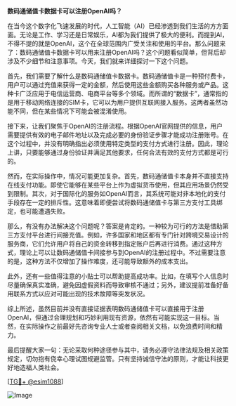 **数码通储值卡数据卡可以注册OpenAI吗？**

在当今这个数字化飞速发展的时代，人工智能（AI）已经渗透到我们生活的方方面面。无论是工作、学习还是日常娱乐，AI都为我们提供了极大的便利。而提到AI，不得不提的就是OpenAI，这个在全球范围内广受关注和使用的平台。那么问题来了：数码通储值卡数据卡可以用来注册OpenAI吗？这个问题看似简单，但背后却涉及不少细节和注意事项。今天，我们就来详细探讨一下这个问题。

首先，我们需要了解什么是数码通储值卡数据卡。数码通储值卡是一种预付费卡，用户可以通过充值来获得一定的金额，然后使用这些金额购买各种服务或产品。这种卡广泛应用于电信运营商、电商平台等多个领域。而所谓的“数据卡”，通常指的是用于移动网络连接的SIM卡，它可以为用户提供互联网接入服务。这两者虽然功能不同，但在某些情况下可能会被混淆使用。

接下来，让我们聚焦于OpenAI的注册流程。根据OpenAI官网提供的信息，用户需要提供有效的电子邮件地址以及完成必要的身份验证步骤才能成功注册账号。在这个过程中，并没有明确指出必须使用特定类型的支付方式进行注册。因此，理论上讲，只要能够通过身份验证并满足其他要求，任何合法有效的支付方式都是可行的。

然而，在实际操作中，情况可能更加复杂。首先，数码通储值卡本身并不直接支持在线支付功能。即使它能够在某些平台上作为虚拟货币使用，但其应用场景仍然受到限制。其次，对于国际化的服务如OpenAI而言，其系统可能对非本地化的支付手段存在一定的排斥性。这意味着即便尝试将数码通储值卡与第三方支付工具绑定，也可能遭遇失败。

那么，有没有办法解决这个问题呢？答案是肯定的。一种较为可行的方法是借助第三方支付平台进行间接充值。例如，许多国家和地区都有专门针对跨境交易设计的服务商，它们允许用户将自己的资金转移到指定账户后再进行消费。通过这种方式，理论上可以让数码通储值卡间接参与到OpenAI的注册过程中。不过需要注意的是，这种方法不仅增加了操作难度，还可能导致额外的成本支出。

此外，还有一些值得注意的小贴士可以帮助提高成功率。比如，在填写个人信息时尽量确保真实准确，避免因虚假资料而导致审核不通过；另外，建议提前准备好备用联系方式以应对可能出现的技术故障等突发状况。

综上所述，虽然目前并没有直接证据表明数码通储值卡可以直接用于注册OpenAI，但通过合理规划和巧妙利用现有资源，依然有可能实现这一目标。当然，在实际操作之前最好先咨询专业人士或者查阅相关文档，以免浪费时间和精力。

最后提醒大家一句：无论采取何种途径参与其中，请务必遵守法律法规及相关政策规定，切勿抱有侥幸心理试图规避监管。只有坚持诚信守法的原则，才能让科技更好地造福人类社会。

[[TG💪+ @esim1088](https://t.me/s/esim1088)]

![Image](https://i.postimg.cc/4NQfJmqS/Snipaste-2025-05-13-00-14-12.png)